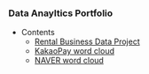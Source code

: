 ### Data Anayltics Portfolio

* Contents 
  + [Rental Business Data Project](https://github.com/haeunello/data_anayltics_portfolio/tree/master/rental_data_project)   
  + [KakaoPay word cloud](https://github.com/haeunello/data_anayltics_portfolio/tree/master/kakaopay_word_cloud) 
  + [NAVER word cloud](https://github.com/haeunello/data_anayltics_portfolio/tree/master/NAVER_word_cloud) 
